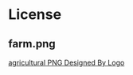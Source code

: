 # License

## farm.png

[agricultural PNG Designed By Logo](https://pngtree.com/freepng/agriculture-and-farming-with-a-tractor-with-wheat-logo-design_5101170.html?sol=downref&id=bef)
